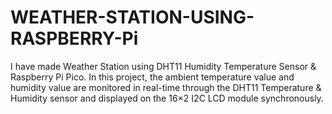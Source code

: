# WEATHER-STATION-USING-RASPBERRY-Pi
I have made Weather Station using DHT11 Humidity Temperature Sensor &amp; Raspberry Pi Pico. In this project, the ambient temperature value and humidity value are monitored in real-time through the DHT11 Temperature &amp; Humidity sensor and displayed on the 16×2 I2C LCD module synchronously. 
